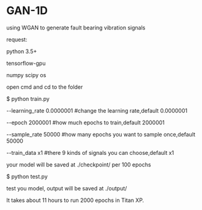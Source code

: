 # GAN-1D
using WGAN to generate fault bearing vibration signals

request:

python 3.5+

tensorflow-gpu

numpy scipy os

open cmd and cd to the folder 

  $ python train.py 

  --learning_rate 0.0000001 #change the learning rate,default 0.0000001
                  
  --epoch 2000001 #how much epochs to train,default 2000001
                  
  --sample_rate 50000 #how many epochs you want to sample once,default 50000
                  
  --train_data x1 #there 9 kinds of signals you can choose,default x1
                  
your model will be saved at ./checkpoint/ per 100 epochs

  $ python test.py 

test you model, output will be saved at ./output/

It takes about 11 hours to run 2000 epochs in Titan XP.
